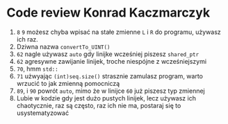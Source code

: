 # Code review Konrad Kaczmarczyk

1. `8` `9` możesz chyba wpisać na stałe zmienne `L` i `R` do programu, używasz ich raz.
2. Dziwna nazwa `convertTo_UINT()`
3. `62` nagle używasz `auto` gdy linijke wcześniej piszesz `shared_ptr`
4. `62` agresywne zawijanie linijek, troche niespójne z wcześniejszymi
5. `70`, hmm `std::`
6. `71` użwyając `(int)seq.size()` strasznie zamulasz program, warto wrzucić to jak zmienną pomocniczą
7. `89`, i `90` powrót `auto`, mimo że w linijce `60` już piszesz typ zmiennej
8. Lubie w kodzie gdy jest dużo pustych linijek, lecz używasz ich chaotycznie, raz są często, raz ich nie ma, postaraj się to usystematyzować

